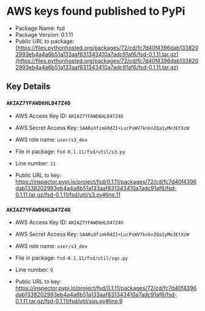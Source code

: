 # AWS keys found published to PyPi

* Package Name: fsd
* Package Version: 0.1.11
* Public URL to package: [https://files.pythonhosted.org/packages/72/cd/fc7d40f4396dab1338202993eb4a4a6b51a133aaf831343410a7adc91af6/fsd-0.1.11.tar.gz](https://files.pythonhosted.org/packages/72/cd/fc7d40f4396dab1338202993eb4a4a6b51a133aaf831343410a7adc91af6/fsd-0.1.11.tar.gz)

## Key Details

### `AKIAZ7YFAWD6HLD47Z4O`

* AWS Access Key ID: `AKIAZ7YFAWD6HLD47Z4O`
* AWS Secret Access Key: `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` 
* AWS role name: `user/s3_dev`
* File in package: `fsd-0.1.11/fsd/util/s3.py`
* Line number: `11`

* Public URL to key: https://inspector.pypi.io/project/fsd/0.1.11/packages/72/cd/fc7d40f4396dab1338202993eb4a4a6b51a133aaf831343410a7adc91af6/fsd-0.1.11.tar.gz/fsd-0.1.11/fsd/util/s3.py#line.11



### `AKIAZ7YFAWD6HLD47Z4O`

* AWS Access Key ID: `AKIAZ7YFAWD6HLD47Z4O`
* AWS Secret Access Key: `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` 
* AWS role name: `user/s3_dev`
* File in package: `fsd-0.1.11/fsd/util/sqs.py`
* Line number: `9`

* Public URL to key: https://inspector.pypi.io/project/fsd/0.1.11/packages/72/cd/fc7d40f4396dab1338202993eb4a4a6b51a133aaf831343410a7adc91af6/fsd-0.1.11.tar.gz/fsd-0.1.11/fsd/util/sqs.py#line.9


